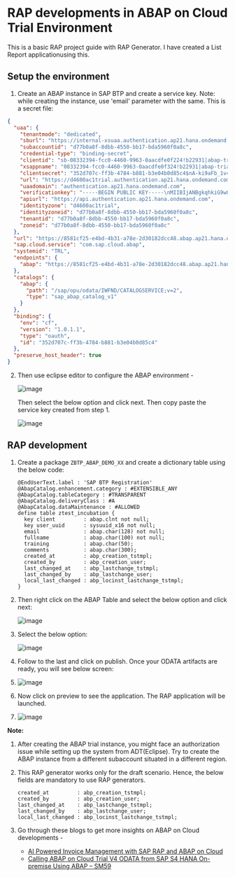 # RAP developments in ABAP on Cloud Trial Environment

This is a basic RAP project guide with RAP Generator. I have created a List Report applicationusing this.

## Setup the environment
1. Create an ABAP instance in SAP BTP and create a service key. Note: while creating the instance, use 'email' parameter with the same.
This is a secret file:
```json
{
  "uaa": {
    "tenantmode": "dedicated",
    "sburl": "https://internal-xsuaa.authentication.ap21.hana.ondemand.com",
    "subaccountid": "d77b0a8f-8dbb-4550-bb17-bda5960f0a8c",
    "credential-type": "binding-secret",
    "clientid": "sb-08332394-fcc0-4460-9963-0aacdfe0f224!b22931|abap-trial-service-broker!b18767",
    "xsappname": "08332394-fcc0-4460-9963-0aacdfe0f324!b22931|abap-trial-service-broker!b18767",
    "clientsecret": "352d707c-ff3b-4784-b881-b3e04b0d85c4$nA-ki9aFb_1v4EUgtUM-ricVKhExK1pS_OTgQdvgc4M=",
    "url": "https://d4600ac1trial.authentication.ap21.hana.ondemand.com",
    "uaadomain": "authentication.ap21.hana.ondemand.com",
    "verificationkey": "-----BEGIN PUBLIC KEY-----\nMIIBIjANBgkqhkiG9w0BAQEFAAOCAQ8AMIIBCgKCAQEAw7AXcVPRCdW+A4SwDww+\nLpDsfy1CW7NGfmm+YeiSD2O+2t2iIGRVULIRmC9BC2SheJRW8dgn9ogqIf+e1XbP\nlyCtNOHdfmxcXHAYIOrmZSo/5ARa1sN5mpD2gnn8gVCYxr16nWW0Rvi15NGY+3bQ\nM1jD6umJq60QkF6HbKBCdel6Ctpj8tcFAdNJj8qJQrI13Si+KVwzxqhQvhkQ+6au\nM90jEOACy4awz5lgUxfztMqBPJ3RqYgXHK2vSeGnFSrUkUUfSeclis77iFPlX1JZ\nHpFDV/zYNgkxwrPVvRYayqfBqbIFXNtPK+fY2kasYoeOYrWFriCFcFKh9IQLu2y9\nFQIDAQAB\n-----END PUBLIC KEY-----",
    "apiurl": "https://api.authentication.ap21.hana.ondemand.com",
    "identityzone": "d4600ac1trial",
    "identityzoneid": "d77b0a8f-8dbb-4550-bb17-bda5960f0a8c",
    "tenantid": "d77b0a8f-8dbb-4550-bb17-bda5960f0a8c",
    "zoneid": "d77b0a8f-8dbb-4550-bb17-bda5960f0a8c"
  },
  "url": "https://8581cf25-e4bd-4b31-a78e-2d30182dcc48.abap.ap21.hana.ondemand.com",
  "sap.cloud.service": "com.sap.cloud.abap",
  "systemid": "TRL",
  "endpoints": {
    "abap": "https://8581cf25-e4bd-4b31-a78e-2d30182dcc48.abap.ap21.hana.ondemand.com"
  },
  "catalogs": {
    "abap": {
      "path": "/sap/opu/odata/IWFND/CATALOGSERVICE;v=2",
      "type": "sap_abap_catalog_v1"
    }
  },
  "binding": {
    "env": "cf",
    "version": "1.0.1.1",
    "type": "oauth",
    "id": "352d707c-ff3b-4784-b881-b3e04b0d85c4"
  },
  "preserve_host_header": true
}
```
2. Then use eclipse editor to configure the ABAP environment -
   
   ![image](https://github.com/sabarna17/btp-basics/assets/39834671/9c73b333-319f-47e7-9a23-0afbc1476185)

   Then select the below option and click next. Then copy paste the service key created from step 1.
   
   ![image](https://github.com/sabarna17/btp-basics/assets/39834671/875628e6-88bd-4836-bedc-3bf095c2a07f)

## RAP development
1. Create a package `ZBTP_ABAP_DEMO_XX` and create a dictionary table using the below code:
   ```abap
   @EndUserText.label : 'SAP BTP Registration'
   @AbapCatalog.enhancement.category : #EXTENSIBLE_ANY
   @AbapCatalog.tableCategory : #TRANSPARENT
   @AbapCatalog.deliveryClass : #A
   @AbapCatalog.dataMaintenance : #ALLOWED
   define table ztest_incubation {
     key client         : abap.clnt not null;
     key user_uuid      : sysuuid_x16 not null;
     email              : abap.char(128) not null;
     fullname           : abap.char(100) not null;
     training           : abap.char(50);
     comments           : abap.char(300);
     created_at         : abp_creation_tstmpl;
     created_by         : abp_creation_user;
     last_changed_at    : abp_lastchange_tstmpl;
     last_changed_by    : abp_lastchange_user;
     local_last_changed : abp_locinst_lastchange_tstmpl;
   }
   ```
2. Then right click on the ABAP Table and select the below option and click next:
   
   ![image](https://github.com/sabarna17/btp-basics/assets/39834671/d3cf5a8c-1e22-4e4d-832e-55660132f136)

3. Select the below option:
   
   ![image](https://github.com/sabarna17/btp-basics/assets/39834671/5e79529e-f505-498e-9089-74a3091959a4)

4. Follow to the last and click on publish. Once your ODATA artifacts are ready, you will see below screen:
5. 
   ![image](https://github.com/sabarna17/btp-basics/assets/39834671/5bddd5d3-7683-4b4d-aa54-11acf49a4a92)

6. Now click on preview to see the application. The RAP application will be launched.
7. 
   ![image](https://github.com/sabarna17/btp-basics/assets/39834671/82c8f548-9aae-4156-b717-29320f0c2e3e)

**Note:**

1. After creating the ABAP trial instance, you might face an authorization issue while setting up the system from ADT(Eclipse).
   Try to create the ABAP instance from a different subaccount situated in a different region.

2. This RAP generator works only for the draft scenario. Hence, the below fields are mandatory to use RAP generators.
   ```
   created_at         : abp_creation_tstmpl;
   created_by         : abp_creation_user;
   last_changed_at    : abp_lastchange_tstmpl;
   last_changed_by    : abp_lastchange_user;
   local_last_changed : abp_locinst_lastchange_tstmpl;
   ```
3. Go through these blogs to get more insights on ABAP on Cloud developments -
   - [AI Powered Invoice Management with SAP RAP and ABAP on Cloud](https://blogs.sap.com/2023/06/16/ai-powered-invoice-management-with-sap-rap-and-abap-on-cloud/)
   - [Calling ABAP on Cloud Trial V4 ODATA from SAP S4 HANA On-premise Using ABAP – SM59](https://blogs.sap.com/2023/06/19/calling-abap-on-cloud-trial-v4-odata-from-sap-s4-hana-on-premise-using-abap-sm59/)
   
